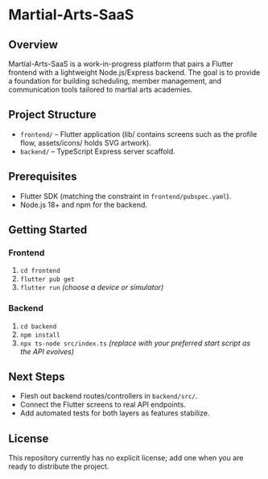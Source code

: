 # Martial-Arts-SaaS

## Overview
Martial-Arts-SaaS is a work-in-progress platform that pairs a Flutter frontend with a lightweight Node.js/Express backend. The goal is to provide a foundation for building scheduling, member management, and communication tools tailored to martial arts academies.

## Project Structure
- `frontend/` – Flutter application (lib/ contains screens such as the profile flow, assets/icons/ holds SVG artwork).
- `backend/` – TypeScript Express server scaffold.

## Prerequisites
- Flutter SDK (matching the constraint in `frontend/pubspec.yaml`).
- Node.js 18+ and npm for the backend.

## Getting Started
### Frontend
1. `cd frontend`
2. `flutter pub get`
3. `flutter run` *(choose a device or simulator)*

### Backend
1. `cd backend`
2. `npm install`
3. `npx ts-node src/index.ts` *(replace with your preferred start script as the API evolves)*

## Next Steps
- Flesh out backend routes/controllers in `backend/src/`.
- Connect the Flutter screens to real API endpoints.
- Add automated tests for both layers as features stabilize.

## License
This repository currently has no explicit license; add one when you are ready to distribute the project.
